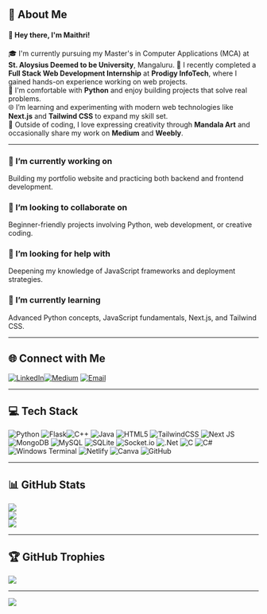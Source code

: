 ## 💫 About Me

#### 👋 Hey there, I'm Maithri!   

🎓 I'm currently pursuing my Master's in Computer Applications (MCA) at **St. Aloysius Deemed to be University**, Mangaluru. 
💼 I recently completed a **Full Stack Web Development Internship** at **Prodigy InfoTech**, where I gained hands-on experience working on web projects.  
🐍 I'm comfortable with **Python** and enjoy building projects that solve real problems.  
🌐 I’m learning and experimenting with modern web technologies like **Next.js** and **Tailwind CSS** to expand my skill set.  
🎨 Outside of coding, I love expressing creativity through **Mandala Art** and occasionally share my work on **Medium** and **Weebly**.

---

### 🔭 I’m currently working on
Building my portfolio website and practicing both backend and frontend development.

### 👯 I’m looking to collaborate on
Beginner-friendly projects involving Python, web development, or creative coding.

### 🤝 I’m looking for help with
Deepening my knowledge of JavaScript frameworks and deployment strategies.

### 🌱 I’m currently learning
Advanced Python concepts, JavaScript fundamentals, Next.js, and Tailwind CSS.

---

## 🌐 Connect with Me

[![LinkedIn](https://img.shields.io/badge/LinkedIn-%230077B5.svg?logo=linkedin&logoColor=white)](https://www.linkedin.com/in/maithri-suvarna-1532b0283/)[![Medium](https://img.shields.io/badge/Medium-12100E?logo=medium&logoColor=white)](https://medium.com/@smaithri039)  [![Email](https://img.shields.io/badge/Email-D14836?logo=gmail&logoColor=white)](mailto:smaithri039@gmail.com)

---

## 💻 Tech Stack

![Python](https://img.shields.io/badge/python-3670A0?style=for-the-badge&logo=python&logoColor=ffdd54) ![Flask](https://img.shields.io/badge/flask-%23000.svg?style=for-the-badge&logo=flask&logoColor=white)![C++](https://img.shields.io/badge/c++-%2300599C.svg?style=for-the-badge&logo=c%2B%2B&logoColor=white)  ![Java](https://img.shields.io/badge/java-%23ED8B00.svg?style=for-the-badge&logo=openjdk&logoColor=white)  ![HTML5](https://img.shields.io/badge/html5-%23E34F26.svg?style=for-the-badge&logo=html5&logoColor=white)  ![TailwindCSS](https://img.shields.io/badge/tailwindcss-%2338B2AC.svg?style=for-the-badge&logo=tailwind-css&logoColor=white)  ![Next JS](https://img.shields.io/badge/Next-black?style=for-the-badge&logo=next.js&logoColor=white)  ![MongoDB](https://img.shields.io/badge/MongoDB-%234ea94b.svg?style=for-the-badge&logo=mongodb&logoColor=white)  ![MySQL](https://img.shields.io/badge/mysql-4479A1.svg?style=for-the-badge&logo=mysql&logoColor=white)  ![SQLite](https://img.shields.io/badge/sqlite-%2307405e.svg?style=for-the-badge&logo=sqlite&logoColor=white)  ![Socket.io](https://img.shields.io/badge/Socket.io-black?style=for-the-badge&logo=socket.io&badgeColor=010101)  ![.Net](https://img.shields.io/badge/.NET-5C2D91?style=for-the-badge&logo=.net&logoColor=white)  ![C](https://img.shields.io/badge/c-%2300599C.svg?style=for-the-badge&logo=c&logoColor=white)  ![C#](https://img.shields.io/badge/c%23-%23239120.svg?style=for-the-badge&logo=csharp&logoColor=white)  ![Windows Terminal](https://img.shields.io/badge/Windows%20Terminal-%234D4D4D.svg?style=for-the-badge&logo=windows-terminal&logoColor=white)  ![Netlify](https://img.shields.io/badge/netlify-%23000000.svg?style=for-the-badge&logo=netlify&logoColor=#00C7B7)  ![Canva](https://img.shields.io/badge/Canva-%2300C4CC.svg?style=for-the-badge&logo=Canva&logoColor=white)  ![GitHub](https://img.shields.io/badge/github-%23121011.svg?style=for-the-badge&logo=github&logoColor=white)

---

## 📊 GitHub Stats

![](https://github-readme-stats.vercel.app/api?username=codemy3&theme=dark&hide_border=true&include_all_commits=true&count_private=false)  
![](https://nirzak-streak-stats.vercel.app/?user=codemy3&theme=dark&hide_border=true)  
![](https://github-readme-stats.vercel.app/api/top-langs/?username=codemy3&theme=dark&hide_border=true&include_all_commits=true&count_private=false&layout=compact)

---

## 🏆 GitHub Trophies

![](https://github-profile-trophy.vercel.app/?username=codemy3&theme=radical&no-frame=false&no-bg=false&margin-w=4)

---

[![](https://visitcount.itsvg.in/api?id=codemy3&icon=1&color=0)](https://visitcount.itsvg.in)

<!-- Proudly created with GPRM ( https://gprm.itsvg.in ) -->
